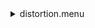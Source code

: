 <details><summary>distortion.menu</summary><blockquote><pre><details><summary>distortion.cbk</summary><blockquote><pre><details><summary>setupDark.rcp</summary><blockquote><pre>$${\color{red}  shut	in
}$$
The above code block covers:0.00 minutes of camera integration + hardware moves and overhead</pre></blockquote></details><details><summary>dark_01wave_1beam_16sums_10rep_BOTH.rcp</summary><blockquote><pre>$${\color{red}  shut	in
}$$
$${\color{red}  data	rcam	both	656.28	16
}$$
$${\color{red}  data	rcam	both	656.28	16
}$$
$${\color{red}  data	rcam	both	656.28	16
}$$
$${\color{red}  data	rcam	both	656.28	16
}$$
$${\color{red}  data	rcam	both	656.28	16
}$$
$${\color{red}  data	rcam	both	656.28	16
}$$
$${\color{red}  data	rcam	both	656.28	16
}$$
$${\color{red}  data	rcam	both	656.28	16
}$$
$${\color{red}  data	rcam	both	656.28	16
}$$
$${\color{red}  data	rcam	both	656.28	16
}$$
The above code block covers:0.90 minutes of camera integration + hardware moves and overhead</pre></blockquote></details><details><summary>setupFlat.rcp</summary><blockquote><pre>$${\color{red}  diffuser  in
}$$
$${\color{red}  cover out
}$$
$${\color{red}  occ		out
}$$
$${\color{red}  shut	out
}$$
$${\color{red}  calib	out
}$$
The above code block covers:0.00 minutes of camera integration + hardware moves and overhead</pre></blockquote></details><details><summary>setupFlat.rcp</summary><blockquote><pre>$${\color{red}  diffuser  in
}$$
$${\color{red}  cover out
}$$
$${\color{red}  occ		out
}$$
$${\color{red}  shut	out
}$$
$${\color{red}  calib	out
}$$
The above code block covers:0.00 minutes of camera integration + hardware moves and overhead</pre></blockquote></details><details><summary>637_FW.rcp</summary><blockquote><pre>$${\color{red}  prefilterrange 637
}$$
The above code block covers:0.00 minutes of camera integration + hardware moves and overhead</pre></blockquote></details><details><summary>637_01wave_2beam_16sums_16rep_BOTH.rcp</summary><blockquote><pre>$${\color{red}  data	rcam	both	637.40	16
}$$
$${\color{red}  data	tcam	both	637.40	16
}$$
$${\color{red}  data	rcam	both	637.40	16
}$$
$${\color{red}  data	tcam	both	637.40	16
}$$
$${\color{red}  data	rcam	both	637.40	16
}$$
$${\color{red}  data	tcam	both	637.40	16
}$$
$${\color{red}  data	rcam	both	637.40	16
}$$
$${\color{red}  data	tcam	both	637.40	16
}$$
$${\color{red}  data	rcam	both	637.40	16
}$$
$${\color{red}  data	tcam	both	637.40	16
}$$
$${\color{red}  data	rcam	both	637.40	16
}$$
$${\color{red}  data	tcam	both	637.40	16
}$$
$${\color{red}  data	rcam	both	637.40	16
}$$
$${\color{red}  data	tcam	both	637.40	16
}$$
$${\color{red}  data	rcam	both	637.40	16
}$$
$${\color{red}  data	tcam	both	637.40	16
}$$
$${\color{red}  data	rcam	both	637.40	16
}$$
$${\color{red}  data	tcam	both	637.40	16
}$$
$${\color{red}  data	rcam	both	637.40	16
}$$
$${\color{red}  data	tcam	both	637.40	16
}$$
$${\color{red}  data	rcam	both	637.40	16
}$$
$${\color{red}  data	tcam	both	637.40	16
}$$
$${\color{red}  data	rcam	both	637.40	16
}$$
$${\color{red}  data	tcam	both	637.40	16
}$$
$${\color{red}  data	rcam	both	637.40	16
}$$
$${\color{red}  data	tcam	both	637.40	16
}$$
$${\color{red}  data	rcam	both	637.40	16
}$$
$${\color{red}  data	tcam	both	637.40	16
}$$
$${\color{red}  data	rcam	both	637.40	16
}$$
$${\color{red}  data	tcam	both	637.40	16
}$$
$${\color{red}  data	rcam	both	637.40	16
}$$
$${\color{red}  data	tcam	both	637.40	16
}$$
The above code block covers:2.89 minutes of camera integration + hardware moves and overhead</pre></blockquote></details><details><summary>670_FW.rcp</summary><blockquote><pre>$${\color{red}  prefilterrange 670
}$$
The above code block covers:0.00 minutes of camera integration + hardware moves and overhead</pre></blockquote></details><details><summary>637_01wave_2beam_16sums_16rep_BOTH.rcp</summary><blockquote><pre>$${\color{red}  data	rcam	both	637.40	16
}$$
$${\color{red}  data	tcam	both	637.40	16
}$$
$${\color{red}  data	rcam	both	637.40	16
}$$
$${\color{red}  data	tcam	both	637.40	16
}$$
$${\color{red}  data	rcam	both	637.40	16
}$$
$${\color{red}  data	tcam	both	637.40	16
}$$
$${\color{red}  data	rcam	both	637.40	16
}$$
$${\color{red}  data	tcam	both	637.40	16
}$$
$${\color{red}  data	rcam	both	637.40	16
}$$
$${\color{red}  data	tcam	both	637.40	16
}$$
$${\color{red}  data	rcam	both	637.40	16
}$$
$${\color{red}  data	tcam	both	637.40	16
}$$
$${\color{red}  data	rcam	both	637.40	16
}$$
$${\color{red}  data	tcam	both	637.40	16
}$$
$${\color{red}  data	rcam	both	637.40	16
}$$
$${\color{red}  data	tcam	both	637.40	16
}$$
$${\color{red}  data	rcam	both	637.40	16
}$$
$${\color{red}  data	tcam	both	637.40	16
}$$
$${\color{red}  data	rcam	both	637.40	16
}$$
$${\color{red}  data	tcam	both	637.40	16
}$$
$${\color{red}  data	rcam	both	637.40	16
}$$
$${\color{red}  data	tcam	both	637.40	16
}$$
$${\color{red}  data	rcam	both	637.40	16
}$$
$${\color{red}  data	tcam	both	637.40	16
}$$
$${\color{red}  data	rcam	both	637.40	16
}$$
$${\color{red}  data	tcam	both	637.40	16
}$$
$${\color{red}  data	rcam	both	637.40	16
}$$
$${\color{red}  data	tcam	both	637.40	16
}$$
$${\color{red}  data	rcam	both	637.40	16
}$$
$${\color{red}  data	tcam	both	637.40	16
}$$
$${\color{red}  data	rcam	both	637.40	16
}$$
$${\color{red}  data	tcam	both	637.40	16
}$$
The above code block covers:2.89 minutes of camera integration + hardware moves and overhead</pre></blockquote></details><details><summary>706_FW.rcp</summary><blockquote><pre>$${\color{red}  prefilterrange 706
}$$
The above code block covers:0.00 minutes of camera integration + hardware moves and overhead</pre></blockquote></details><details><summary>706_01wave_2beam_16sums_16rep_BOTH.rcp</summary><blockquote><pre>$${\color{red}  data	rcam	both	706.20	16
}$$
$${\color{red}  data	tcam	both	706.20	16
}$$
$${\color{red}  data	rcam	both	706.20	16
}$$
$${\color{red}  data	tcam	both	706.20	16
}$$
$${\color{red}  data	rcam	both	706.20	16
}$$
$${\color{red}  data	tcam	both	706.20	16
}$$
$${\color{red}  data	rcam	both	706.20	16
}$$
$${\color{red}  data	tcam	both	706.20	16
}$$
$${\color{red}  data	rcam	both	706.20	16
}$$
$${\color{red}  data	tcam	both	706.20	16
}$$
$${\color{red}  data	rcam	both	706.20	16
}$$
$${\color{red}  data	tcam	both	706.20	16
}$$
$${\color{red}  data	rcam	both	706.20	16
}$$
$${\color{red}  data	tcam	both	706.20	16
}$$
$${\color{red}  data	rcam	both	706.20	16
}$$
$${\color{red}  data	tcam	both	706.20	16
}$$
$${\color{red}  data	rcam	both	706.20	16
}$$
$${\color{red}  data	tcam	both	706.20	16
}$$
$${\color{red}  data	rcam	both	706.20	16
}$$
$${\color{red}  data	tcam	both	706.20	16
}$$
$${\color{red}  data	rcam	both	706.20	16
}$$
$${\color{red}  data	tcam	both	706.20	16
}$$
$${\color{red}  data	rcam	both	706.20	16
}$$
$${\color{red}  data	tcam	both	706.20	16
}$$
$${\color{red}  data	rcam	both	706.20	16
}$$
$${\color{red}  data	tcam	both	706.20	16
}$$
$${\color{red}  data	rcam	both	706.20	16
}$$
$${\color{red}  data	tcam	both	706.20	16
}$$
$${\color{red}  data	rcam	both	706.20	16
}$$
$${\color{red}  data	tcam	both	706.20	16
}$$
$${\color{red}  data	rcam	both	706.20	16
}$$
$${\color{red}  data	tcam	both	706.20	16
}$$
The above code block covers:2.89 minutes of camera integration + hardware moves and overhead</pre></blockquote></details><details><summary>761_FW.rcp</summary><blockquote><pre>$${\color{red}  prefilterrange 761
}$$
The above code block covers:0.00 minutes of camera integration + hardware moves and overhead</pre></blockquote></details><details><summary>706_01wave_2beam_16sums_16rep_BOTH.rcp</summary><blockquote><pre>$${\color{red}  data	rcam	both	706.20	16
}$$
$${\color{red}  data	tcam	both	706.20	16
}$$
$${\color{red}  data	rcam	both	706.20	16
}$$
$${\color{red}  data	tcam	both	706.20	16
}$$
$${\color{red}  data	rcam	both	706.20	16
}$$
$${\color{red}  data	tcam	both	706.20	16
}$$
$${\color{red}  data	rcam	both	706.20	16
}$$
$${\color{red}  data	tcam	both	706.20	16
}$$
$${\color{red}  data	rcam	both	706.20	16
}$$
$${\color{red}  data	tcam	both	706.20	16
}$$
$${\color{red}  data	rcam	both	706.20	16
}$$
$${\color{red}  data	tcam	both	706.20	16
}$$
$${\color{red}  data	rcam	both	706.20	16
}$$
$${\color{red}  data	tcam	both	706.20	16
}$$
$${\color{red}  data	rcam	both	706.20	16
}$$
$${\color{red}  data	tcam	both	706.20	16
}$$
$${\color{red}  data	rcam	both	706.20	16
}$$
$${\color{red}  data	tcam	both	706.20	16
}$$
$${\color{red}  data	rcam	both	706.20	16
}$$
$${\color{red}  data	tcam	both	706.20	16
}$$
$${\color{red}  data	rcam	both	706.20	16
}$$
$${\color{red}  data	tcam	both	706.20	16
}$$
$${\color{red}  data	rcam	both	706.20	16
}$$
$${\color{red}  data	tcam	both	706.20	16
}$$
$${\color{red}  data	rcam	both	706.20	16
}$$
$${\color{red}  data	tcam	both	706.20	16
}$$
$${\color{red}  data	rcam	both	706.20	16
}$$
$${\color{red}  data	tcam	both	706.20	16
}$$
$${\color{red}  data	rcam	both	706.20	16
}$$
$${\color{red}  data	tcam	both	706.20	16
}$$
$${\color{red}  data	rcam	both	706.20	16
}$$
$${\color{red}  data	tcam	both	706.20	16
}$$
The above code block covers:2.89 minutes of camera integration + hardware moves and overhead</pre></blockquote></details><details><summary>789_FW.rcp</summary><blockquote><pre>$${\color{red}  prefilterrange 789
}$$
The above code block covers:0.00 minutes of camera integration + hardware moves and overhead</pre></blockquote></details><details><summary>789_01wave_2beam_16sums_16rep_BOTH.rcp</summary><blockquote><pre>$${\color{red}  data	rcam	both	789.40	16
}$$
$${\color{red}  data	tcam	both	789.40	16
}$$
$${\color{red}  data	rcam	both	789.40	16
}$$
$${\color{red}  data	tcam	both	789.40	16
}$$
$${\color{red}  data	rcam	both	789.40	16
}$$
$${\color{red}  data	tcam	both	789.40	16
}$$
$${\color{red}  data	rcam	both	789.40	16
}$$
$${\color{red}  data	tcam	both	789.40	16
}$$
$${\color{red}  data	rcam	both	789.40	16
}$$
$${\color{red}  data	tcam	both	789.40	16
}$$
$${\color{red}  data	rcam	both	789.40	16
}$$
$${\color{red}  data	tcam	both	789.40	16
}$$
$${\color{red}  data	rcam	both	789.40	16
}$$
$${\color{red}  data	tcam	both	789.40	16
}$$
$${\color{red}  data	rcam	both	789.40	16
}$$
$${\color{red}  data	tcam	both	789.40	16
}$$
$${\color{red}  data	rcam	both	789.40	16
}$$
$${\color{red}  data	tcam	both	789.40	16
}$$
$${\color{red}  data	rcam	both	789.40	16
}$$
$${\color{red}  data	tcam	both	789.40	16
}$$
$${\color{red}  data	rcam	both	789.40	16
}$$
$${\color{red}  data	tcam	both	789.40	16
}$$
$${\color{red}  data	rcam	both	789.40	16
}$$
$${\color{red}  data	tcam	both	789.40	16
}$$
$${\color{red}  data	rcam	both	789.40	16
}$$
$${\color{red}  data	tcam	both	789.40	16
}$$
$${\color{red}  data	rcam	both	789.40	16
}$$
$${\color{red}  data	tcam	both	789.40	16
}$$
$${\color{red}  data	rcam	both	789.40	16
}$$
$${\color{red}  data	tcam	both	789.40	16
}$$
$${\color{red}  data	rcam	both	789.40	16
}$$
$${\color{red}  data	tcam	both	789.40	16
}$$
The above code block covers:2.89 minutes of camera integration + hardware moves and overhead</pre></blockquote></details><details><summary>802_FW.rcp</summary><blockquote><pre>$${\color{red}  prefilterrange 802
}$$
The above code block covers:0.00 minutes of camera integration + hardware moves and overhead</pre></blockquote></details><details><summary>802_01wave_2beam_16sums_16rep_BOTH.rcp</summary><blockquote><pre>$${\color{red}  data	rcam	both	802.41	16
}$$
$${\color{red}  data	tcam	both	802.41	16
}$$
$${\color{red}  data	rcam	both	802.41	16
}$$
$${\color{red}  data	tcam	both	802.41	16
}$$
$${\color{red}  data	rcam	both	802.41	16
}$$
$${\color{red}  data	tcam	both	802.41	16
}$$
$${\color{red}  data	rcam	both	802.41	16
}$$
$${\color{red}  data	tcam	both	802.41	16
}$$
$${\color{red}  data	rcam	both	802.41	16
}$$
$${\color{red}  data	tcam	both	802.41	16
}$$
$${\color{red}  data	rcam	both	802.41	16
}$$
$${\color{red}  data	tcam	both	802.41	16
}$$
$${\color{red}  data	rcam	both	802.41	16
}$$
$${\color{red}  data	tcam	both	802.41	16
}$$
$${\color{red}  data	rcam	both	802.41	16
}$$
$${\color{red}  data	tcam	both	802.41	16
}$$
$${\color{red}  data	rcam	both	802.41	16
}$$
$${\color{red}  data	tcam	both	802.41	16
}$$
$${\color{red}  data	rcam	both	802.41	16
}$$
$${\color{red}  data	tcam	both	802.41	16
}$$
$${\color{red}  data	rcam	both	802.41	16
}$$
$${\color{red}  data	tcam	both	802.41	16
}$$
$${\color{red}  data	rcam	both	802.41	16
}$$
$${\color{red}  data	tcam	both	802.41	16
}$$
$${\color{red}  data	rcam	both	802.41	16
}$$
$${\color{red}  data	tcam	both	802.41	16
}$$
$${\color{red}  data	rcam	both	802.41	16
}$$
$${\color{red}  data	tcam	both	802.41	16
}$$
$${\color{red}  data	rcam	both	802.41	16
}$$
$${\color{red}  data	tcam	both	802.41	16
}$$
$${\color{red}  data	rcam	both	802.41	16
}$$
$${\color{red}  data	tcam	both	802.41	16
}$$
The above code block covers:2.89 minutes of camera integration + hardware moves and overhead</pre></blockquote></details><details><summary>991_FW.rcp</summary><blockquote><pre>$${\color{red}  prefilterrange 991
}$$
The above code block covers:0.00 minutes of camera integration + hardware moves and overhead</pre></blockquote></details><details><summary>991_01wave_2beam_16sums_16rep_BOTH.rcp</summary><blockquote><pre>$${\color{red}  data	rcam	both	991.26	16
}$$
$${\color{red}  data	tcam	both	991.26	16
}$$
$${\color{red}  data	rcam	both	991.26	16
}$$
$${\color{red}  data	tcam	both	991.26	16
}$$
$${\color{red}  data	rcam	both	991.26	16
}$$
$${\color{red}  data	tcam	both	991.26	16
}$$
$${\color{red}  data	rcam	both	991.26	16
}$$
$${\color{red}  data	tcam	both	991.26	16
}$$
$${\color{red}  data	rcam	both	991.26	16
}$$
$${\color{red}  data	tcam	both	991.26	16
}$$
$${\color{red}  data	rcam	both	991.26	16
}$$
$${\color{red}  data	tcam	both	991.26	16
}$$
$${\color{red}  data	rcam	both	991.26	16
}$$
$${\color{red}  data	tcam	both	991.26	16
}$$
$${\color{red}  data	rcam	both	991.26	16
}$$
$${\color{red}  data	tcam	both	991.26	16
}$$
$${\color{red}  data	rcam	both	991.26	16
}$$
$${\color{red}  data	tcam	both	991.26	16
}$$
$${\color{red}  data	rcam	both	991.26	16
}$$
$${\color{red}  data	tcam	both	991.26	16
}$$
$${\color{red}  data	rcam	both	991.26	16
}$$
$${\color{red}  data	tcam	both	991.26	16
}$$
$${\color{red}  data	rcam	both	991.26	16
}$$
$${\color{red}  data	tcam	both	991.26	16
}$$
$${\color{red}  data	rcam	both	991.26	16
}$$
$${\color{red}  data	tcam	both	991.26	16
}$$
$${\color{red}  data	rcam	both	991.26	16
}$$
$${\color{red}  data	tcam	both	991.26	16
}$$
$${\color{red}  data	rcam	both	991.26	16
}$$
$${\color{red}  data	tcam	both	991.26	16
}$$
$${\color{red}  data	rcam	both	991.26	16
}$$
$${\color{red}  data	tcam	both	991.26	16
}$$
The above code block covers:2.89 minutes of camera integration + hardware moves and overhead</pre></blockquote></details><details><summary>1074_FW.rcp</summary><blockquote><pre>$${\color{red}  prefilterrange 1074
}$$
The above code block covers:0.00 minutes of camera integration + hardware moves and overhead</pre></blockquote></details><details><summary>1074_01wave_2beam_16sums_16rep_BOTH.rcp</summary><blockquote><pre>$${\color{red}  data	rcam	both	1074.70	16
}$$
$${\color{red}  data	tcam	both	1074.70	16
}$$
$${\color{red}  data	rcam	both	1074.70	16
}$$
$${\color{red}  data	tcam	both	1074.70	16
}$$
$${\color{red}  data	rcam	both	1074.70	16
}$$
$${\color{red}  data	tcam	both	1074.70	16
}$$
$${\color{red}  data	rcam	both	1074.70	16
}$$
$${\color{red}  data	tcam	both	1074.70	16
}$$
$${\color{red}  data	rcam	both	1074.70	16
}$$
$${\color{red}  data	tcam	both	1074.70	16
}$$
$${\color{red}  data	rcam	both	1074.70	16
}$$
$${\color{red}  data	tcam	both	1074.70	16
}$$
$${\color{red}  data	rcam	both	1074.70	16
}$$
$${\color{red}  data	tcam	both	1074.70	16
}$$
$${\color{red}  data	rcam	both	1074.70	16
}$$
$${\color{red}  data	tcam	both	1074.70	16
}$$
$${\color{red}  data	rcam	both	1074.70	16
}$$
$${\color{red}  data	tcam	both	1074.70	16
}$$
$${\color{red}  data	rcam	both	1074.70	16
}$$
$${\color{red}  data	tcam	both	1074.70	16
}$$
$${\color{red}  data	rcam	both	1074.70	16
}$$
$${\color{red}  data	tcam	both	1074.70	16
}$$
$${\color{red}  data	rcam	both	1074.70	16
}$$
$${\color{red}  data	tcam	both	1074.70	16
}$$
$${\color{red}  data	rcam	both	1074.70	16
}$$
$${\color{red}  data	tcam	both	1074.70	16
}$$
$${\color{red}  data	rcam	both	1074.70	16
}$$
$${\color{red}  data	tcam	both	1074.70	16
}$$
$${\color{red}  data	rcam	both	1074.70	16
}$$
$${\color{red}  data	tcam	both	1074.70	16
}$$
$${\color{red}  data	rcam	both	1074.70	16
}$$
$${\color{red}  data	tcam	both	1074.70	16
}$$
The above code block covers:2.89 minutes of camera integration + hardware moves and overhead</pre></blockquote></details><details><summary>1079_FW.rcp</summary><blockquote><pre>$${\color{red}  prefilterrange 1079
}$$
The above code block covers:0.00 minutes of camera integration + hardware moves and overhead</pre></blockquote></details><details><summary>1079_01wave_2beam_16sums_16rep_BOTH.rcp</summary><blockquote><pre>$${\color{red}  data	rcam	both	1079.80	16
}$$
$${\color{red}  data	tcam	both	1079.80	16
}$$
$${\color{red}  data	rcam	both	1079.80	16
}$$
$${\color{red}  data	tcam	both	1079.80	16
}$$
$${\color{red}  data	rcam	both	1079.80	16
}$$
$${\color{red}  data	tcam	both	1079.80	16
}$$
$${\color{red}  data	rcam	both	1079.80	16
}$$
$${\color{red}  data	tcam	both	1079.80	16
}$$
$${\color{red}  data	rcam	both	1079.80	16
}$$
$${\color{red}  data	tcam	both	1079.80	16
}$$
$${\color{red}  data	rcam	both	1079.80	16
}$$
$${\color{red}  data	tcam	both	1079.80	16
}$$
$${\color{red}  data	rcam	both	1079.80	16
}$$
$${\color{red}  data	tcam	both	1079.80	16
}$$
$${\color{red}  data	rcam	both	1079.80	16
}$$
$${\color{red}  data	tcam	both	1079.80	16
}$$
$${\color{red}  data	rcam	both	1079.80	16
}$$
$${\color{red}  data	tcam	both	1079.80	16
}$$
$${\color{red}  data	rcam	both	1079.80	16
}$$
$${\color{red}  data	tcam	both	1079.80	16
}$$
$${\color{red}  data	rcam	both	1079.80	16
}$$
$${\color{red}  data	tcam	both	1079.80	16
}$$
$${\color{red}  data	rcam	both	1079.80	16
}$$
$${\color{red}  data	tcam	both	1079.80	16
}$$
$${\color{red}  data	rcam	both	1079.80	16
}$$
$${\color{red}  data	tcam	both	1079.80	16
}$$
$${\color{red}  data	rcam	both	1079.80	16
}$$
$${\color{red}  data	tcam	both	1079.80	16
}$$
$${\color{red}  data	rcam	both	1079.80	16
}$$
$${\color{red}  data	tcam	both	1079.80	16
}$$
$${\color{red}  data	rcam	both	1079.80	16
}$$
$${\color{red}  data	tcam	both	1079.80	16
}$$
The above code block covers:2.89 minutes of camera integration + hardware moves and overhead</pre></blockquote></details><details><summary>setupDark.rcp</summary><blockquote><pre>$${\color{red}  shut	in
}$$
The above code block covers:0.00 minutes of camera integration + hardware moves and overhead</pre></blockquote></details>The above code block covers:26.92 minutes of camera integration + hardware moves and overhead</pre></blockquote></details></pre></blockquote></details>